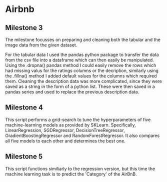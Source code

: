 # Airbnb

## Milestone 3
The milestone focusses on preparing and cleaning both the tabular and the image data from the given dataset.

For the tabular data I used the pandas python package to transfer the data from the csv file into a dataframe which can then easily be manipulated. Using the .dropna() pandas method I could easily remove the rows which had missing valus for the ratings columns or the decription, similarly using the .fillna() method I added default values for the columns which required them. Cleaning the description data was more complicated, since they were saved as a string in the form of a python list. These were then saved in a pandas series and used to replace the previous description data.

## Milestone 4
This script performs a grid-search to tune the hyperparameters of five machine-learning models as provided by SKLearn. Specifically, LinearRegression, SGDRegressor, DecisionTreeRegressor, GradientBoostingRegressor and RandomForestRegressor. It also compares all five models to each other and determines the best one.

## Milestone 5
This script functions similiarly to the regression version, but this time the machine learning task is to predict the 'Category' of the AirBnB.
